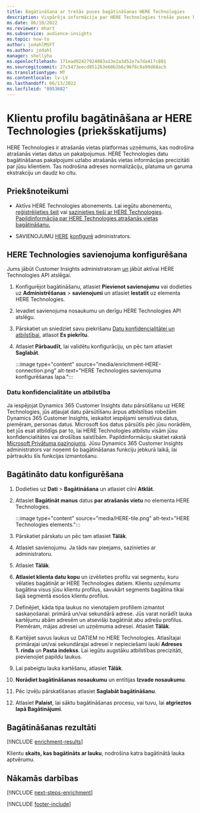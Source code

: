 ```yaml
---
title: Bagātināšana ar trešās puses bagātināšanas HERE Technologies
description: Vispārēja informācija par HERE Technologies trešās puses bagātināšanu.
ms.date: 06/10/2022
ms.reviewer: mhart
ms.subservice: audience-insights
ms.topic: how-to
author: jodahlMSFT
ms.author: jodahl
manager: shellyha
ms.openlocfilehash: 171ead92427924083a13e2a3d52e7a7da417c801
ms.sourcegitcommit: 27c5473eecd851263e60b2b6c96f6c0a99d68acb
ms.translationtype: MT
ms.contentlocale: lv-LV
ms.lasthandoff: 06/13/2022
ms.locfileid: "8953682"
---
```

# <a name="enrichment-of-customer-profiles-with-here-technologies-preview"></a>Klientu profilu bagātināšana ar HERE Technologies (priekšskatījums)

HERE Technologies ir atrašanās vietas platformas uzņēmums, kas nodrošina atrašanās vietas datus un pakalpojumus. HERE Technologies datu bagātināšanas pakalpojumi uzlabo atrašanās vietas informācijas precizitāti par jūsu klientiem. Tas nodrošina adreses normalizāciju, platuma un garuma ekstrakciju un daudz ko citu.

## <a name="prerequisites"></a>Priekšnoteikumi

- Aktīvs HERE Technologies abonements. Lai iegūtu abonementu, [reģistrējieties šeit](https://developer.here.com/sign-up?utm_medium=referral&utm_source=Microsoft-Dynamics-CI&create=Freemium-Basic) vai [sazinieties tieši ar HERE Technologies](https://developer.here.com/help?utm_medium=referral&utm_source=Microsoft-Dynamics-CI#how-can-we-help-you). [Papildinformācija par HERE Technologies atrašanās vietas bagātināšanu.](https://developer.here.com/location-enrichment?cid=Dev-MicrosoftDynamics-DB-0-Dev-&utm_source=MicrosoftDynamics&utm_medium=referral&utm_campaign=Online_Dev_ReferralMicrosoft)

- SAVIENOJUMU [HERE](connections.md) [konfigurē](#configure-the-connection-for-here-technologies) administrators.

## <a name="configure-the-connection-for-here-technologies"></a>HERE Technologies savienojuma konfigurēšana

Jums jābūt Customer Insights administratoram [un](permissions.md#admin) jābūt aktīvai HERE Technologies API atslēgai.

1. Konfigurējot bagātināšanu, atlasiet **Pievienot savienojumu** vai dodieties uz **Administrēšanas** > **savienojumi** un atlasiet **Iestatīt** uz elementa HERE Technologies.

1. Ievadiet savienojuma nosaukumu un derīgu HERE Technologies API atslēgu.

1. Pārskatiet un sniedziet savu piekrišanu [Datu konfidencialitātei un atbilstībai](#data-privacy-and-compliance), atlasot **Es piekrītu**.

1. Atlasiet **Pārbaudīt**, lai validētu konfigurāciju, un pēc tam atlasiet **Saglabāt**.

   :::image type="content" source="media/enrichment-HERE-connection.png" alt-text="HERE Technologies savienojuma konfigurēšanas lapa.":::

### <a name="data-privacy-and-compliance"></a>Datu konfidencialitāte un atbilstība

Ja iespējojat Dynamics 365 Customer Insights datu pārsūtīšanu uz HERE Technologies, jūs atļaujat datu pārsūtīšanu ārpus atbilstības robežām Dynamics 365 Customer Insights, ieskaitot iespējami sensitīvus datus, piemēram, personas datus. Microsoft šos datus pārsūtīs pēc jūsu norādēm, bet jūs esat atbildīgs par to, lai HERE Technologies atbilstu visām jūsu konfidencialitātes vai drošības saistībām. Papildinformāciju skatiet rakstā [Microsoft Privātuma paziņojums](https://go.microsoft.com/fwlink/?linkid=396732).
Jūsu Dynamics 365 Customer Insights administrators var noņemt šo bagātināšanas funkciju jebkurā laikā, lai pārtrauktu šīs funkcijas izmantošanu.

## <a name="configure-the-enrichment"></a>Bagātināto datu konfigurēšana

1. Dodieties uz **Dati** > **Bagātināšana** un atlasiet cilni **Atklāt**.

1. Atlasiet **Bagātināt manus** datus **par atrašanās vietu** no elementa HERE Technologies.

   :::image type="content" source="media/HERE-tile.png" alt-text="HERE Technologies elements.":::

1. Pārskatiet pārskatu un pēc tam atlasiet **Tālāk**.

1. Atlasiet savienojumu. Ja tāds nav pieejams, sazinieties ar administratoru.

1. Atlasiet **Tālāk**.

1. **Atlasiet klienta datu kopu** un izvēlieties profilu vai segmentu, kuru vēlaties bagātināt ar HERE Technologies datiem. Klientu *uzņēmums* bagātina visus jūsu klientu profilus, savukārt segments bagātina tikai šajā segmentā esošos klientu profilus.

1. Definējiet, kāda tipa laukus no vienotajiem profiliem izmantot saskaņošanai: primārā un/vai sekundārā adrese. Jūs varat norādīt lauka kartējumu abām adresēm un atsevišķi bagātināt abu adrešu profilus. Piemēram, mājas adresei un uzņēmuma adresei. Atlasiet **Tālāk**.

1. Kartējiet savus laukus uz DATIEM no HERE Technologies. Atlasītajai primārajai un/vai sekundārajai adresei ir nepieciešami lauki **Adreses 1. rinda** un **Pasta indekss**. Lai iegūtu augstāku atbilstības precizitāti, pievienojiet papildu laukus.

1. Lai pabeigtu lauka kartēšanu, atlasiet **Tālāk**.

1. **Norādiet bagātināšanas nosaukumu** un entītijas **Izvade nosaukumu**.

1. Pēc izvēļu pārskatīšanas atlasiet **Saglabāt bagātināšanu**.

1. Atlasiet **Palaist**, lai sāktu bagātināšanas procesu, vai tuvu, lai **atgrieztos lapā Bagātinājumi**.

## <a name="enrichment-results"></a>Bagātināšanas rezultāti

[!INCLUDE [enrichment-results](includes/enrichment-results.md)]

Klientu **skaits, kas bagātināts ar lauku**, nodrošina katra bagātinātā lauka aptvērumu.

## <a name="next-steps"></a>Nākamās darbības

[!INCLUDE [next-steps-enrichment](includes/next-steps-enrichment.md)]

[!INCLUDE [footer-include](includes/footer-banner.md)]
